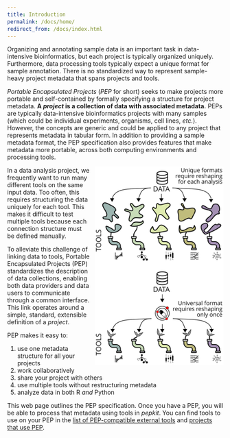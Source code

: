 ```yaml
---
title: Introduction
permalink: /docs/home/
redirect_from: /docs/index.html
---
```


Organizing and annotating sample data is an important task in data-intensive bioinformatics, but each project is typically organized uniquely. Furthermore, data processing tools typically expect a unique format for sample annotation. There is no standardized way to represent sample-heavy project metadata that spans projects and tools.

*Portable Encapsulated Projects* (*PEP* for short) seeks to make projects more portable and self-contained by formally specifying a structure for project metadata. **A *project* is a collection of data with associated metadata.** PEPs are typically data-intensive bioinformatics projects with many samples (which could be individual experiments, organisms, cell lines, *etc.*). However, the concepts are generic and could be applied to any project that represents metadata in tabular form. In addition to providing a sample metadata format, the PEP specification also provides features that make metadata more portable, across both computing environments and processing tools. 

<img src="/img/data-munging.svg" alt="" style="float:right; margin-left:10px" width="300px">

In a data analysis project, we frequently want to run many different tools on the same input data. Too often, this requires structuring the data uniquely for each tool. This makes it difficult to test multiple tools because each connection structure must be defined manually.

To alleviate this challenge of linking data to tools, Portable Encapsulated Projects (PEP) standardizes the description of data collections, enabling both data providers and data users to communicate through a common interface. This link operates around a simple, standard, extensible definition of a <i>project</i>.

PEP makes it easy to:

1. use one metadata structure for all your projects
2. work collaboratively
3. share your project with others
4. use multiple tools without restructuring metadata
5. analyze data in both R *and* Python


This web page outlines the PEP specification. Once you have a PEP, you will be able to process that metadata using tools in *pepkit*. You can find tools to use on your PEP in the [list of PEP-compatible external tools](/docs/software/) and [projects that use PEP](/docs/projects/).
